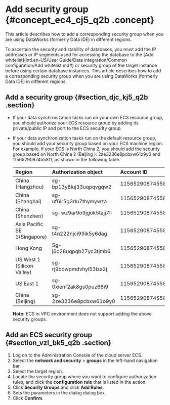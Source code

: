 # Add security group {#concept_ec4_cj5_q2b .concept}

This article describes how to add a corresponding security group when you are using DataWorks \(formerly Data IDE\) in different regions.

To ascertain the security and stability of databases, you must add the IP addresses or IP segments used for accessing the database to the [Add whitelist](intl.en-US/User Guide/Data integration/Common configuration/Add whitelist.md#) or security group of the target instance before using certain database instances. This article describes how to add a corresponding security group when you are using DataWorks \(formerly Data IDE\) in different regions.

## Add a security group {#section_djc_kj5_q2b .section}

-   If your data synchronization tasks run on your own ECS resource group, you should authorize your ECS resource group by adding its private/public IP and port to the ECS security group.
-   If your data synchronization tasks run on the default resource group, you should add your security group based on your ECS machine region. For example, if your ECS is North China 2, you should add the security group based on North China 2 \(Beijing \): 2ze3236e8pcbxw61o9y0 and 1156529087455811, as shown in the following table.

    |Region|Authorization object|Account ID|
    |:-----|:-------------------|:---------|
    |China \(Hangzhou\)|sg-bp13y8iuj33uqpqvgqw2|1156529087455811|
    |China \(Shanghai\)|sg-uf6ir5g3rlu7thymywza|1156529087455811|
    |China \(Shenzhen\)|sg-wz9ar9o9jgok5tajj7ll|1156529087455811|
    |Asia Pacific SE 1\(Singapore\)|sg-t4n222njci99ik5y6dag|1156529087455811|
    |Hong Kong|Sg-j6c28uqpqb27yc3tjmb6|1156529087455811|
    |US West 1 \(Silicon Valley\)|sg-rj9bowpmdvhyl53lza2j|1156529087455811|
    |US East 1|sg-0xienf2ak8gs0puz68i9|1156529087455811|
    |China \(Beijing\)|sg-2ze3236e8pcbxw61o9y0|1156529087455811|

    **Note:** ECS in VPC environment does not support adding the above security groups.


## Add an ECS security group {#section_vzl_bk5_q2b .section}

1.  Log on to the Administration Console of the cloud server ECS.
2.  Select the **network and security** \> **groups** in the left-hand navigation bar.
3.  Select the target region.
4.  Locate the security group where you want to configure authorization rules, and click the **configuration rule** that is listed in the action.
5.  Click **Security Groups** and click **Add Rules**.
6.  Sets the parameters in the dialog dialog box.
7.  Click **Confirm**.

